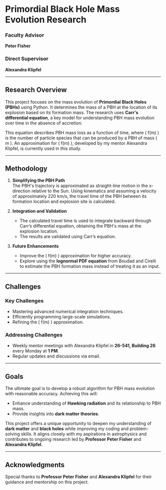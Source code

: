 # Primordial Black Hole Mass Evolution Research

### Faculty Advisor  
**Peter Fisher**

### Direct Supervisor  
**Alexandra Klipfel**

---

## Research Overview

This project focuses on the mass evolution of **Primordial Black Holes (PBHs)** using Python. It determines the mass of a PBH at the location of its explosion based on its formation mass. The research uses **Carr's differential equation**, a key model for understanding PBH mass evolution over time in the absence of accretion:

This equation describes PBH mass loss as a function of time, where \( f(m) \) is the number of particle species that can be produced by a PBH of mass \( m \). An approximation for \( f(m) \), developed by my mentor Alexandra Klipfel, is currently used in this study.

---

## Methodology

1. **Simplifying the PBH Path**  
   The PBH's trajectory is approximated as straight-line motion in the x-direction relative to the Sun. Using kinematics and assuming a velocity of approximately 220 km/s, the travel time of the PBH between its formation location and explosion site is calculated.

2. **Integration and Validation**  
   - The calculated travel time is used to integrate backward through Carr’s differential equation, obtaining the PBH's mass at the explosion location.
   - The results are validated using Carr’s equation.

3. **Future Enhancements**  
   - Improve the \( f(m) \) approximation for higher accuracy.  
   - Explore using the **lognormal PDF equation** from Boudad and Cirelli to estimate the PBH formation mass instead of treating it as an input.

---

## Challenges

### Key Challenges  
- Mastering advanced numerical integration techniques.  
- Efficiently programming large-scale simulations.  
- Refining the \( f(m) \) approximation.

### Addressing Challenges  
- Weekly mentor meetings with Alexandra Klipfel in **26-541, Building 26** every Monday at **1 PM**.  
- Regular updates and discussions via email.

---

## Goals

The ultimate goal is to develop a robust algorithm for PBH mass evolution with reasonable accuracy. Achieving this will:
- Enhance understanding of **Hawking radiation** and its relationship to PBH mass.  
- Provide insights into **dark matter theories**.

This project offers a unique opportunity to deepen my understanding of **dark matter** and **black holes** while improving my coding and problem-solving skills. It aligns closely with my aspirations in astrophysics and contributes to ongoing research led by **Professor Peter Fisher** and **Alexandra Klipfel**.

---

## Acknowledgments

Special thanks to **Professor Peter Fisher** and **Alexandra Klipfel** for their guidance and mentorship on this project.
